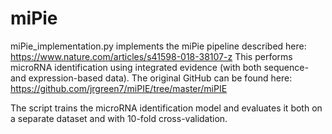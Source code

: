 # miPie

miPie_implementation.py implements the miPie pipeline described here: https://www.nature.com/articles/s41598-018-38107-z 
This performs microRNA identification using integrated evidence (with both sequence- and expression-based data). The original GitHub can be found here: https://github.com/jrgreen7/miPIE/tree/master/miPIE

The script trains the microRNA identification model and evaluates it both on a separate dataset and with 10-fold cross-validation.
